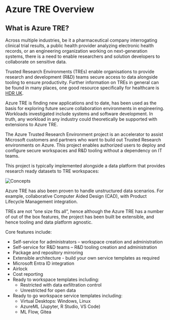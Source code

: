 # Azure TRE Overview

## What is Azure TRE?

Across multiple industries, be it a pharmaceutical company interrogating clinical trial results, a public health provider analyzing electronic health records, or an engineering organization working on next-generation systems, there is a need to enable researchers and solution developers to collaborate on sensitive data.  

Trusted Research Environments (TREs) enable organisations to provide research and development (R&D) teams secure access to data alongside tooling to ensure productivity. Further information on TREs in general can be found in many places, one good resource specifically for healthcare is [HDR UK](https://www.hdruk.ac.uk/access-to-health-data/trusted-research-environments/).

Azure TRE is finding new applications and to date, has been used as the basis for exploring future secure collaboration environments in engineering. Workloads investigated include systems and software development. In truth, any workload in any industry could theoretically be supported with extensions to Azure TRE.

The Azure Trusted Research Environment project is an accelerator to assist Microsoft customers and partners who want to build out Trusted Research environments on Azure. This project enables authorized users to deploy and configure secure workspaces and R&D tooling without a dependency on IT teams.  

This project is typically implemented alongside a data platform that provides research ready datasets to TRE workspaces:

![Concepts](assets/TRE_Overview.png)

Azure TRE has also been proven to handle unstructured data scenarios. For example, collaborative Computer Aided Design (CAD), with Product Lifecycle Management integration.

TREs are not “one size fits all”, hence although the Azure TRE has a number of out of the box features, the project has been built be extensible, and hence tooling and data platform agnostic.

Core features include:

- Self-service for administrators – workspace creation and administration
- Self-service for R&D teams – R&D tooling creation and administration
- Package and repository mirroring
- Extensible architecture - build your own service templates as required
- Microsoft Entra ID integration
- Airlock
- Cost reporting
- Ready to workspace templates including:
  - Restricted with data exfiltration control
  - Unrestricted for open data
- Ready to go workspace service templates including:
  - Virtual Desktops: Windows, Linux
  - AzureML (Jupyter, R Studio, VS Code)
  - ML Flow, Gitea

